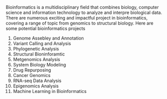Bioinformatics is a multidisciplinary field that combines biology, computer science and information technology to analyze and interpre biological data. There are numerous exciting and impactful project in bioinformatics, covering a range of topic from genomics to structural biology.
Here are some potential bioinformatics projects
1. Genome Assebley and Annotation
2. Variant Calling and Analysis
3. Phylogenetic Analysis
4. Structural Bioninforamtic
5. Metgenomics Analysis
6. System Biology Modeling
7. Drug Repurposing
8. Cancer Genomics
9. RNA-seq Data Analysis
10. Epigenomics Analysis
11. Machine Learning in Bioinformatics
